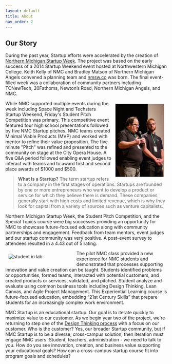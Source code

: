 ```yaml
---
layout: default
title: About
nav_order: 2
---
```


## Our Story

During the past year, Startup efforts were accelerated by the creation of [Northern Michigan Startup Week](assets/sp22/NMSW_follow-up_article.pdf). The project was based on the early success of a 2014 Startup Weekend event hosted at Northwestern Michigan College. Keith Kelly of NMC and Bradley Matson of Northern Michigan Angels convened a planning team and [nmsw.co](https://nmsw.co) was born. The final event-filled week was a collaboration of community partners including TCNewTech, 20Fathoms, Newton’s Road, Northern Michigan Angels, and NMC.  

<img alt="Students on stage" style="float:right;width:30%;height:auto;padding:10px;" src="assets/images/alex_alec_on_stage.jpg" >

While NMC supported multiple events during the week including Space Night and Techstars Startup Weekend, Friday's Student Pitch Competition was primary. This competitive event featured four high school presentations followed by five NMC Startup pitches. NMC teams created Minimal Viable Products (MVP) and worked with mentor to refine their value proposition. The five minute "Pitch" was refined and presented to the community on stage at the City Opera House. A five Q&A period followed enabling event judges to interact with teams and to award first and second place awards of $1000 and $500.

> **What Is a Startup?** 
>The term startup refers to a company in the first stages of operations. Startups are founded by one or more entrepreneurs who want to develop a product or service for which they believe there is demand. These companies generally start with high costs and limited revenue, which is why they look for capital from a variety of sources such as venture capitalists. 

Northern Michigan Startup Week, the Student Pitch Competition, and the Special Topics course were big successes providing an opportunity for NMC to showcase future-focused education along with community partnerships and engagement. Feedback from team mentors, event judges and our startup community was very positive. A post-event survey to attendees resulted in a 4.43 out of 5 rating.

<img alt="student in lab" style="float:left;width:40%;height:auto;padding:10px;" src="assets/images/manny_in_lab.jpg" >

The pilot NMC class provided a new experience for NMC students and demonstrated that processes supporting innovation and value creation can be taught. Students identified problems or opportunities, formed teams, interacted with potential customers, and created products or services, validated, and pitched. Student analyze and evaluate using common business tools including Design Thinking, Lean Canvas, and Agile Project Management. This Experiential Learning course is future-focused education, embedding “21st Century Skills” that prepare students for an increasingly complex work environment. 

NMC Startup is an educational startup. Our goal is to iterate quickly to maximize value to our customer. As we begin year two of the project, we're returning to step one of the [Design Thinking process](https://careerfoundry.com/en/blog/ux-design/design-thinking-process/) with a focus on our customer. Who is the customer? Yes, our broader Startup community, but if NMC Startup is to be a diverse, cross-campus solution, then iteration must engage NMC users. Student, teachers, administration - we need to talk to you. How do you see innovation, creation, and business value supporting your educational goals? How can a cross-campus startup course fit into program goals and schedules? 

